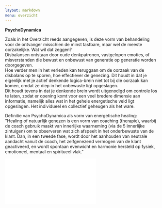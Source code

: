 ```yaml
---
layout: markdown
menu: overzicht
---
```


**PsychoDynamica**

Zoals in het Overzicht reeds aangegeven, is deze vorm van behandeling voor de ontvanger misschien de minst tastbare, maar wel de meeste oorzakelijke. Wat wil dat zeggen?   
Disbalansen ontstaan door oude denkpatronen, vastgelopen emoties, of misverstanden die bewust en onbewust van generatie op generatie worden doorgegeven.    
Hoe verder men in het verleden kan teruggaan om de oorzaak van de disbalans op te sporen, hoe effectiever de genezing. 
Dit houdt in dat je eigenlijk met je actief denkende logica-brein niet tot bij die oorzaak kan komen, omdat ze diep in het onbewuste ligt opgeslagen.    
Dit houdt tevens in dat je denkende brein wordt uitgenodigd om controle los te laten, zodat er opening komt voor een veel bredere dimensie aan informatie, namelijk alles wat in het gehele energetische veld ligt opgeslagen. Het individueel en collectief geheugen als het ware.    

Definitie van PsychoDynamica als vorm van energetische healing:   
"Healing of natuurlijk genezen is een vorm van coaching (therapie), waarbij de coach gebruik maakt van innerlijke waarneming (via de 5 innerlijke zintuigen) om te observeren wat zich afspeelt in het onderbewuste van de klant. Dan, in een tweede fase, wordt door het aanhouden van neutrale aandacht vanuit de coach, het zelfgenezend vermogen van de klant geactiveerd, en wordt spontaan evenwicht en harmonie hersteld op fysiek, emotioneel, mentaal en spiritueel vlak."

![aurakaart](images/aurakaart.pdf)

